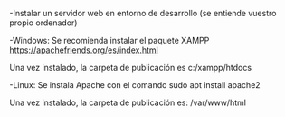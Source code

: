 -Instalar un servidor web en entorno de desarrollo
(se entiende vuestro propio ordenador)

-Windows:
Se recomienda instalar el paquete XAMPP
https://apachefriends.org/es/index.html

Una vez instalado, la carpeta de publicación es c:/xampp/htdocs

-Linux:
Se instala Apache con el comando
sudo apt install apache2

Una vez instalado, la carpeta de publicación es: /var/www/html

